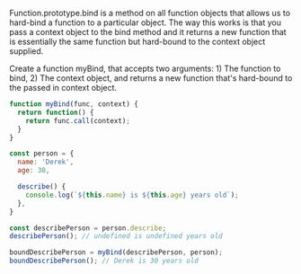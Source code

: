 Function.prototype.bind is a method on all function objects that allows us to hard-bind a function to a particular object. The way this works is that you pass a context object to the bind method and it returns a new function that is essentially the same function but hard-bound to the context object supplied.

Create a function myBind, that accepts two arguments: 1) The function to bind, 2) The context object, and returns a new function that's hard-bound to the passed in context object.

```js
function myBind(func, context) {
  return function() {
    return func.call(context);
  }
}

const person = {
  name: 'Derek',
  age: 30,

  describe() {
    console.log(`${this.name} is ${this.age} years old`);
  },
}

const describePerson = person.describe;
describePerson(); // undefined is undefined years old

boundDescribePerson = myBind(describePerson, person);
boundDescribePerson(); // Derek is 30 years old
```